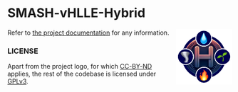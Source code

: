 # SMASH-vHLLE-Hybrid

<img src="https://github.com/smash-transport/smash-vhlle-hybrid/blob/main/docs/images/logo.png" align="right" width="25%"/>

Refer to [the project documentation](https://smash-transport.github.io/smash-vhlle-hybrid/) for any information.

### LICENSE

Apart from the project logo, for which [CC-BY-ND](https://creativecommons.org/licenses/by-nd/4.0/) applies, the rest of the codebase is licensed under [GPLv3](LICENSE).
